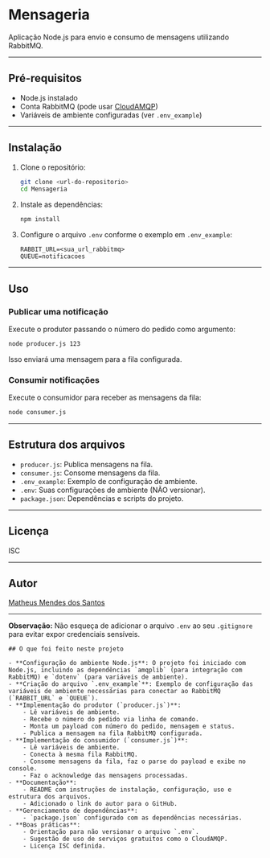# Mensageria

Aplicação Node.js para envio e consumo de mensagens utilizando RabbitMQ.

---

## Pré-requisitos

- Node.js instalado
- Conta RabbitMQ (pode usar [CloudAMQP](https://www.cloudamqp.com/))
- Variáveis de ambiente configuradas (ver `.env_example`)

---

## Instalação

1. Clone o repositório:
    ```sh
    git clone <url-do-repositorio>
    cd Mensageria
    ```

2. Instale as dependências:
    ```sh
    npm install
    ```

3. Configure o arquivo `.env` conforme o exemplo em `.env_example`:
    ```
    RABBIT_URL=<sua_url_rabbitmq>
    QUEUE=notificacoes
    ```

---

## Uso

### Publicar uma notificação

Execute o produtor passando o número do pedido como argumento:

```sh
node producer.js 123
```

Isso enviará uma mensagem para a fila configurada.

### Consumir notificações

Execute o consumidor para receber as mensagens da fila:

```sh
node consumer.js
```

---

## Estrutura dos arquivos

- `producer.js`: Publica mensagens na fila.
- `consumer.js`: Consome mensagens da fila.
- `.env_example`: Exemplo de configuração de ambiente.
- `.env`: Suas configurações de ambiente (NÃO versionar).
- `package.json`: Dependências e scripts do projeto.

---

## Licença

ISC

---

## Autor


[Matheus Mendes dos Santos](https://github.com/M3NT0Sz)

---

**Observação:** Não esqueça de adicionar o arquivo `.env` ao seu `.gitignore` para evitar expor credenciais sensíveis.

    ## O que foi feito neste projeto

    - **Configuração do ambiente Node.js**: O projeto foi iniciado com Node.js, incluindo as dependências `amqplib` (para integração com RabbitMQ) e `dotenv` (para variáveis de ambiente).
    - **Criação do arquivo `.env_example`**: Exemplo de configuração das variáveis de ambiente necessárias para conectar ao RabbitMQ (`RABBIT_URL` e `QUEUE`).
    - **Implementação do produtor (`producer.js`)**:
        - Lê variáveis de ambiente.
        - Recebe o número do pedido via linha de comando.
        - Monta um payload com número do pedido, mensagem e status.
        - Publica a mensagem na fila RabbitMQ configurada.
    - **Implementação do consumidor (`consumer.js`)**:
        - Lê variáveis de ambiente.
        - Conecta à mesma fila RabbitMQ.
        - Consome mensagens da fila, faz o parse do payload e exibe no console.
        - Faz o acknowledge das mensagens processadas.
    - **Documentação**:
        - README com instruções de instalação, configuração, uso e estrutura dos arquivos.
        - Adicionado o link do autor para o GitHub.
    - **Gerenciamento de dependências**:
        - `package.json` configurado com as dependências necessárias.
    - **Boas práticas**:
        - Orientação para não versionar o arquivo `.env`.
        - Sugestão de uso de serviços gratuitos como o CloudAMQP.
        - Licença ISC definida.
